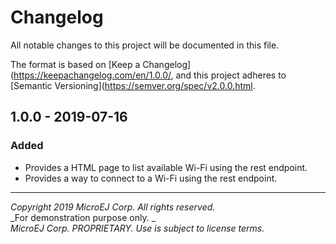 # Changelog

All notable changes to this project will be documented in this file.

The format is based on [Keep a Changelog](https://keepachangelog.com/en/1.0.0/,
and this project adheres to [Semantic Versioning](https://semver.org/spec/v2.0.0.html.

## 1.0.0 - 2019-07-16

### Added

  - Provides a HTML page to list available Wi-Fi using the rest endpoint.
  - Provides a way to connect to a Wi-Fi using the rest endpoint.

---
_Copyright 2019 MicroEJ Corp. All rights reserved._  
_For demonstration purpose only. _  
_MicroEJ Corp. PROPRIETARY. Use is subject to license terms._  